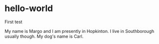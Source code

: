 # hello-world
First test

My name is Margo and I am presently in Hopkinton.
I live in Southborough usually though. My dog's name is Carl.
